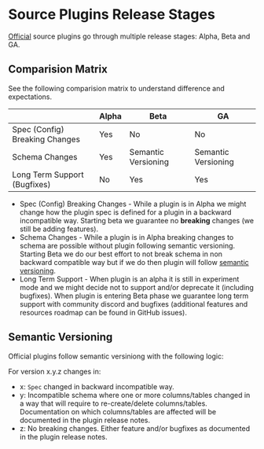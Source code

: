 # Source Plugins Release Stages

[Official](./sources) source plugins go through multiple release stages: Alpha, Beta and GA.

## Comparision Matrix

See the following comparision matrix to understand difference and expectations.

|                                | Alpha | Beta                | GA                  |
| ------------------------------ | ----- | ------------------- | ------------------- |
| Spec (Config) Breaking Changes | Yes   | No                  | No                  |
| Schema Changes                 | Yes   | Semantic Versioning | Semantic Versioning |
| Long Term Support (Bugfixes)   | No    | Yes                 | Yes                 |

- Spec (Config) Breaking Changes - While a plugin is in Alpha we might change how the plugin spec is defined for a plugin in a backward incompatible way. Starting beta we guarantee no **breaking** changes (we still be adding features).
- Schema Changes - While a plugin is in Alpha breaking changes to schema are possible without plugin following semantic versioning. Starting Beta we do our best effort to not break schema in non backward compatible way but if we do then plugin will follow [semantic versioning](#semantic-versioning).
- Long Term Support - When plugin is an alpha it is still in experiment mode and we might decide not to support and/or deprecate it (including bugfixes). When plugin is entering Beta phase we guarantee long term support with community discord and bugfixes (additional features and resources roadmap can be found in GitHub issues).

## Semantic Versioning

Official plugins follow semantic versiniong with the following logic:

For version x.y.z changes in:

- x: `Spec` changed in backward incompatible way.
- y: Incompatible schema where one or more columns/tables changed in a way that will require to re-create/delete columns/tables. Documentation on which columns/tables are affected will be documented in the plugin release notes.
- z: No breaking changes. Either feature and/or bugfixes as documented in the plugin release notes.
